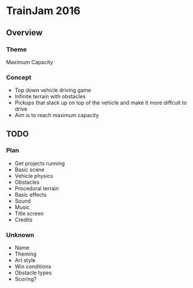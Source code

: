 # TrainJam 2016

## Overview

### Theme

Maximum Capacity

### Concept

* Top down vehicle driving game
* Infinite terrain with obstacles
* Pickups that stack up on top of the vehicle and make it more diffcult to drive
* Aim is to reach maximum capacity

## TODO

### Plan

* Get projects running
* Basic scene
* Vehicle physics
* Obstacles
* Procedural terrain
* Basic effects
* Sound
* Music
* Title screen
* Credits

### Unknown

* Name
* Theming
* Art style
* Win conditions
* Obstacle types
* Scoring?

